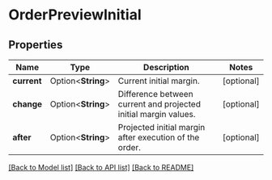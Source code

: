 # OrderPreviewInitial

## Properties

Name | Type | Description | Notes
------------ | ------------- | ------------- | -------------
**current** | Option<**String**> | Current initial margin. | [optional]
**change** | Option<**String**> | Difference between current and projected initial margin values. | [optional]
**after** | Option<**String**> | Projected initial margin after execution of the order. | [optional]

[[Back to Model list]](../README.md#documentation-for-models) [[Back to API list]](../README.md#documentation-for-api-endpoints) [[Back to README]](../README.md)
